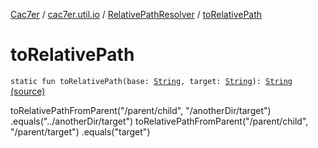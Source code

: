 [Cac7er](../../index.md) / [cac7er.util.io](../index.md) / [RelativePathResolver](index.md) / [toRelativePath](./to-relative-path.md)

# toRelativePath

`static fun toRelativePath(base: `[`String`](https://kotlinlang.org/api/latest/jvm/stdlib/kotlin/-string/index.html)`, target: `[`String`](https://kotlinlang.org/api/latest/jvm/stdlib/kotlin/-string/index.html)`): `[`String`](https://kotlinlang.org/api/latest/jvm/stdlib/kotlin/-string/index.html) [(source)](http://2wiqua.wcaokaze.com/gitbucket/wcaokaze/Cac7er/blob/master/src/main/java/cac7er/util/io/RelativePathResolver.java#L18)

toRelativePathFromParent("/parent/child", "/anotherDir/target") .equals("../anotherDir/target") toRelativePathFromParent("/parent/child", "/parent/target") .equals("target")

